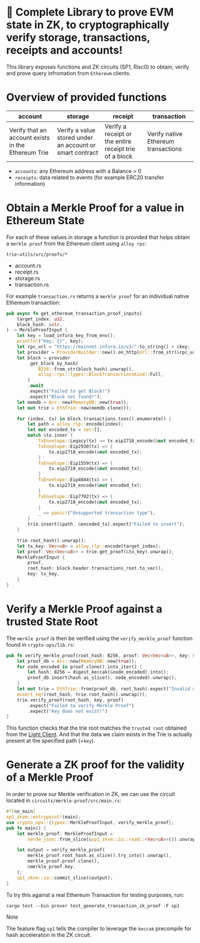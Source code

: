 # 🔐 Complete Library to prove EVM state in ZK, to cryptographically verify storage, transactions, receipts and accounts!
This library exposes functions and ZK circuits (SP1, Risc0) to obtain, verify and prove query infromation from `Ethereum` clients.

# Overview of provided functions

| account | storage | receipt | transaction |
| --- | --- | --- | --- |
| Verify that an account exists in the Ethereum Trie | Verify a value stored under an account or smart contract | Verify a receipt or the entire receipt trie of a block | Verify native Ethereum transactions |

- `accounts`: any Ethereum address with a Balance > 0
- `receipts`: data related to events (for example ERC20 transfer information)

# Obtain a Merkle Proof for a value in Ethereum State
For each of these values in storage a function is provided that helps obtain a `merkle proof` from the Ethereum client using `alloy rpc`:

`trie-utils/src/proofs/*`
- account.rs
- receipt.rs
- storage.rs
- transaction.rs

For example `transaction.rs` returns a `merkle proof` for an individual native Ethereum transaction:

```rust
pub async fn get_ethereum_transaction_proof_inputs(
    target_index: u32,
    block_hash: &str,
) -> MerkleProofInput {
    let key = load_infura_key_from_env();
    println!("Key: {}", key);
    let rpc_url = "https://mainnet.infura.io/v3/".to_string() + &key;
    let provider = ProviderBuilder::new().on_http(Url::from_str(&rpc_url).unwrap());
    let block = provider
        .get_block_by_hash(
            B256::from_str(block_hash).unwrap(),
            alloy::rpc::types::BlockTransactionsKind::Full,
        )
        .await
        .expect("Failed to get Block!")
        .expect("Block not found!");
    let memdb = Arc::new(MemoryDB::new(true));
    let mut trie = EthTrie::new(memdb.clone());

    for (index, tx) in block.transactions.txns().enumerate() {
        let path = alloy_rlp::encode(index);
        let mut encoded_tx = vec![];
        match &tx.inner {
            TxEnvelope::Legacy(tx) => tx.eip2718_encode(&mut encoded_tx),
            TxEnvelope::Eip2930(tx) => {
                tx.eip2718_encode(&mut encoded_tx);
            }
            TxEnvelope::Eip1559(tx) => {
                tx.eip2718_encode(&mut encoded_tx);
            }
            TxEnvelope::Eip4844(tx) => {
                tx.eip2718_encode(&mut encoded_tx);
            }
            TxEnvelope::Eip7702(tx) => {
                tx.eip2718_encode(&mut encoded_tx);
            }
            _ => panic!("Unsupported transaction type"),
        }
        trie.insert(&path, &encoded_tx).expect("Failed to insert");
    }

    trie.root_hash().unwrap();
    let tx_key: Vec<u8> = alloy_rlp::encode(target_index);
    let proof: Vec<Vec<u8>> = trie.get_proof(&tx_key).unwrap();
    MerkleProofInput {
        proof,
        root_hash: block.header.transactions_root.to_vec(),
        key: tx_key,
    }
}
```

# Verify a Merkle Proof against a trusted State Root
The `merkle proof` is then be verified using the `verify_merkle_proof` function found in `crypto-ops/lib.rs`:

```rust
pub fn verify_merkle_proof(root_hash: B256, proof: Vec<Vec<u8>>, key: &[u8]) -> Vec<u8> {
    let proof_db = Arc::new(MemoryDB::new(true));
    for node_encoded in proof.clone().into_iter() {
        let hash: B256 = digest_keccak(&node_encoded).into();
        proof_db.insert(hash.as_slice(), node_encoded).unwrap();
    }
    let mut trie = EthTrie::from(proof_db, root_hash).expect("Invalid merkle proof");
    assert_eq!(root_hash, trie.root_hash().unwrap());
    trie.verify_proof(root_hash, key, proof)
        .expect("Failed to verify Merkle Proof")
        .expect("Key does not exist!")
}
```

This function checks that the trie root matches the `trusted root` obtained from the [Light Client](https://github.com/jonas089/spectre-rad).
And that the data we claim exists in the Trie is actually present at the specified path (=`key`). 

# Generate a ZK proof for the validity of a Merkle Proof
In order to prove our Merkle verification in ZK, we can use the circuit located in `circuits/merkle-proof/src/main.rs`:

```rust
#![no_main]
sp1_zkvm::entrypoint!(main);
use crypto_ops::{types::MerkleProofInput, verify_merkle_proof};
pub fn main() {
    let merkle_proof: MerkleProofInput =
        serde_json::from_slice(&sp1_zkvm::io::read::<Vec<u8>>()).unwrap();

    let output = verify_merkle_proof(
        merkle_proof.root_hash.as_slice().try_into().unwrap(),
        merkle_proof.proof.clone(),
        &merkle_proof.key,
    );
    sp1_zkvm::io::commit_slice(&output);
}
```

To try this against a real Ethereum Transaction for testing purposes, run:

`cargo test --bin prover test_generate_transaction_zk_proof -F sp1`

> [!NOTE]
> The feature flag `sp1` tells the compiler to leverage the `keccak` precompile for hash acceleration in the ZK circuit.